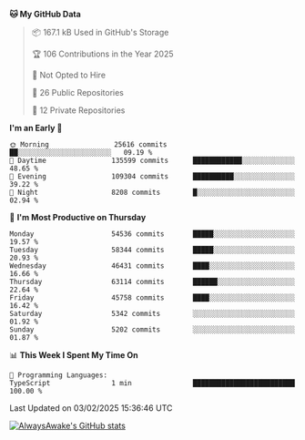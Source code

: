 <!--START_SECTION:waka-->
**🐱 My GitHub Data** 

> 📦 167.1 kB Used in GitHub's Storage 
 > 
> 🏆 106 Contributions in the Year 2025
 > 
> 🚫 Not Opted to Hire
 > 
> 📜 26 Public Repositories 
 > 
> 🔑 12 Private Repositories 
 > 
**I'm an Early 🐤** 

```text
🌞 Morning                25616 commits       ██░░░░░░░░░░░░░░░░░░░░░░░   09.19 % 
🌆 Daytime                135599 commits      ████████████░░░░░░░░░░░░░   48.65 % 
🌃 Evening                109304 commits      ██████████░░░░░░░░░░░░░░░   39.22 % 
🌙 Night                  8208 commits        █░░░░░░░░░░░░░░░░░░░░░░░░   02.94 % 
```
📅 **I'm Most Productive on Thursday** 

```text
Monday                   54536 commits       █████░░░░░░░░░░░░░░░░░░░░   19.57 % 
Tuesday                  58344 commits       █████░░░░░░░░░░░░░░░░░░░░   20.93 % 
Wednesday                46431 commits       ████░░░░░░░░░░░░░░░░░░░░░   16.66 % 
Thursday                 63114 commits       ██████░░░░░░░░░░░░░░░░░░░   22.64 % 
Friday                   45758 commits       ████░░░░░░░░░░░░░░░░░░░░░   16.42 % 
Saturday                 5342 commits        ░░░░░░░░░░░░░░░░░░░░░░░░░   01.92 % 
Sunday                   5202 commits        ░░░░░░░░░░░░░░░░░░░░░░░░░   01.87 % 
```


📊 **This Week I Spent My Time On** 

```text
💬 Programming Languages: 
TypeScript               1 min               █████████████████████████   100.00 % 
```


 Last Updated on 03/02/2025 15:36:46 UTC
<!--END_SECTION:waka-->

[![AlwaysAwake's GitHub stats](https://github-readme-stats.vercel.app/api?username=AlwaysAwake&show_icons=true&theme=github_dark&count_private=true)](https://github.com/AlwaysAwake/AlwaysAwake)
